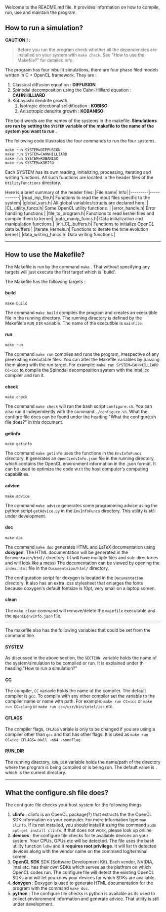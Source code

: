Welcome to the README.md file. It provides information on how to compile, run, use and maintain the program.

## How to run a simulation?

**CAUTION ! :**
> Before you run the program check whether all the dependencies are installed on your system with `make check`. See "How to use the Makefile?" for detailed info.

The program has four inbuillt simulations, there are four phase filed models written in C  + OpenCL framework. They are :
1. Classical diffusion equation : **DIFFUSION**
2. Spinodal decomposition using the Cahn-Hilliard equation : **CAHNHILLIARD**
3. Kobayashi dendrite growth.
	1. Isotropic directional solidification : **KOBISO**
	2. Anisotropic dendrite growth : **KOBANISO**

The bold words are the names of the systems in the makefile.
**Simulations are run by setting the `SYSTEM` variable of the makefile to the name of the system you want to run .**

The following code illustrates the four commands to run the four systems. 
```
make run SYSTEM=DIFFUSION
make run SYSTEM=CAHNHILLIARD
make run SYSTEM=KOBANISO
make run SYSTEM=KOBISO
```

Each SYSTEM has its own reading, initializing, processing, iterating and writing functions. All such functions are located in the header files of the `UtilityFunctions` directory.

Here is a brief summary of the header files:
|File name| Info|
|---------|------------|
|read_inp_file.h| Functions to read the input files specific to the system|
|global_vars.h|	All global variables/structs are declared here. |
|CL_utility_funcs.h|	Some OpenCL utility functions. |
|error_handle.h|	Error handling functions |
|file_to_program.h|	Functions to read kernel files and compile them to kernel|
|data_manip_funcs.h| Data initialization and manipulation functions.|
|init_CL_buffers.h|	Functions to initialize OpenCL data buffers |
|iterate_kernels.h| Functions to iterate the time evolution kernel |
|data_writing_funcs.h|	Data writing functions.|

***
## How to use the Makefile?
The Makefile is run by the command `make` . That without specifying any targets will just execute the first target which is 'build'.

The Makefile has the following targets :
#### build
```
make build
```
The command `make build` compiles the program and creates an executible file in the running directory. The running directory is defined by the Makefile's `RUN_DIR` variable. The name of the executible is `mainfile`. 
#### run
```
make run
```
The command `make run` compiles and runs the program, irrespective of any preexisting executable files.  You can alter the Makefile variables by passing them along with the run target. For example: `make run SYSTEM=CAHNHILLIARD CC=icc` to compile the Spinodal decomposition system with the Intel icc compiler and run it.
#### check
```
make check
```
The command `make check` will run the bash script `configure.sh`. You can also run it independently with the command `./configure.sh`.  What the configre file does can be found under the heading "What the configure.sh file does?" in this document.
#### getinfo
```
make getinfo
```
The command `make getinfo` uses the functions in the `EnvInfoFuncs` directory. It generates an `OpenCLenvInfo.json` file in the running directory, which contains the OpenCL environment information in the .json format. It can be used to optimize the code w.r.t the host computer's computing capabilities.
#### advice
```
make advice
```
The command `make advice` generates some programming advice using the python script `getAdvice.py` in the  `EnvInfoFuncs` directory. This utility is still under development.
#### doc
```
make doc
```
The command `make doc` generates HTML and LaTeX documentation using **doxygen**. The HTML documentation will be generated in the `Documentaion/html/` directory. (It will have multiple files and sub-directories and will look like a mess) The documentation can be viewed by opening the `index.html` file in the `Documentaion/html/` directory. 

The configuration script for doxygen is located in the `Documentation` directory. It also has an extra .css stylesheet that enlarges the fonts because doxygen's default fontsize is 10pt, very small on a laptop screen. 
#### clean
The `make clean` command will remove/delete the `mainfile` executable and the `OpenCLenvInfo.json` file.
***
The makefile also has the following variables that could be set from the command line.
#### SYSTEM
As discussed in the above section, the `SECTION `variable holds the name of the system/simulation to be compiled or run. It is explained under th heading "How to run a simulation?"
#### CC
The compiler, `CC` variavle holds the name of the compiler. The default compiler is `gcc`. To compile with any other compiler set the variable to the compiler name or name with path. For example: `make run CC=icc` or `make run CC=clang` or `make run cc=/usr/bin/intel/icc` etc.
#### CFLAGS
The compiler flags, `CFLAGS` variale is only to be changed if you are using a compiler other than `gcc` and that has other flags. It is used as `make run CC=icc CFLAGS=-Wall -m64 -someFlag`.
#### RUN_DIR
The running directory, `RUN_DIR` variable holds the name/path of the directory where the program is being compiled or is being run. The default value is `.` which is the current directory.

***
## What the configure.sh file does?
The configure file checks your host system for the following things:
1. **clinfo** : clinfo is an OpenCL package(?) that extracts the the OpenCL SDK information on your computer. For more information type `man clinfo`. If its not installed, you should install it using the command `sudo apt-get install clinfo`. If that does not work, please look up online
2. **devices** : the configure file checks for te available devices on your system. Your CPUs, GPUs etc will be detected. The file uses the bash utility function `lshw` and it **requires root privilege**. It will list th detected devices along with the vendor name on the command log/terminal screen.
3. **OpenCL SDK** SDK (Software Development Kit). Each vendor, NVIDIA, Intel etc. has their own SDKs which serves as the platfrom on which OpenCL codes run. The configure file will detect the existing OpenCL SDKs and will let you know your devices for which SDKs are available. 
4. **doxygen** : Doxygen is used to generate HTML documentation for the program with the command `make doc`. 
5. **python** : The configure file checks is python is available as its used to collect envioronment information and generate advice. That utility is still under development.
